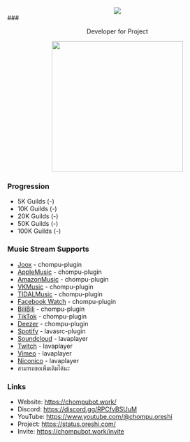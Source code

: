 <div align="center">
<img src="https://typograssy.deno.dev/api?text=Chompu%20Discord%20App%20%20&l0=none&l1=ecb6e5&l2=ffadef&l3=ffd6f4&l4=ff94db&bg=none&frame=none&speed=100&comment=">
</div>
### <p align="center">Developer for Project<p>

<div align="center">

<a href="https://discord.com/users/919878532228841532"><img align="center"  width="300px" src="https://lanyard.cnrad.dev/api/919878532228841532"></a>

</div>

### Progression
- 5K Guilds (-)
- 10K Guilds (-)
- 20K Guilds (-)
- 50K Guilds (-)
- 100K Guilds (-)

### Music Stream Supports
- [Joox](https://joox.com/) - chompu-plugin
- [AppleMusic](https://music.apple.com/) - chompu-plugin
- [AmazonMusic](https://music.amazon.com/) - chompu-plugin
- [VKMusic](https://vk.com/music) - chompu-plugin
- [TIDALMusic](https://tidal.com/) - chompu-plugin
- [Facebook Watch](https://www.facebook.com/watch/) - chompu-plugin
- [BiliBili](https://www.bilibili.com/) - chompu-plugin
- [TikTok](https://www.tiktok.com/) - chompu-plugin
- [Deezer](https://www.deezer.com/) - chompu-plugin
- [Spotify](https://open.spotify.com/) - lavasrc-plugin
- [Soundcloud](https://soundcloud.com/) - lavaplayer
- [Twitch](https://www.twitch.tv/) - lavaplayer
- [Vimeo](https://vimeo.com/) - lavaplayer
- [Niconico](https://www.nicovideo.jp/) - lavaplayer
- สามารถขอเพิ่มเติมได้นะ

### Links
- Website: https://chompubot.work/
- Discord: https://discord.gg/RPCfvBSUuM
- YouTube: https://www.youtube.com/@chompu.oreshi
- Project: https://status.oreshi.com/
- Invite: https://chompubot.work/invite